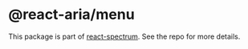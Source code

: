 # @react-aria/menu

This package is part of [react-spectrum](https://gitlab.com/watheia/spectrum). See the repo for more details.
